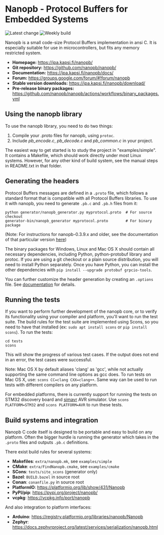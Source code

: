Nanopb - Protocol Buffers for Embedded Systems
==============================================

![Latest change](https://github.com/nanopb/nanopb/actions/workflows/trigger_on_code_change.yml/badge.svg)
![Weekly build](https://github.com/nanopb/nanopb/actions/workflows/trigger_on_schedule.yml/badge.svg)

Nanopb is a small code-size Protocol Buffers implementation in ansi C. It is
especially suitable for use in microcontrollers, but fits any memory
restricted system.

* **Homepage:** https://jpa.kapsi.fi/nanopb/
* **Git repository:** https://github.com/nanopb/nanopb/
* **Documentation:** https://jpa.kapsi.fi/nanopb/docs/
* **Forum:** https://groups.google.com/forum/#!forum/nanopb
* **Stable version downloads:** https://jpa.kapsi.fi/nanopb/download/
* **Pre-release binary packages:** https://github.com/nanopb/nanopb/actions/workflows/binary_packages.yml


Using the nanopb library
------------------------
To use the nanopb library, you need to do two things:

1. Compile your .proto files for nanopb, using `protoc`.
2. Include *pb_encode.c*, *pb_decode.c* and *pb_common.c* in your project.

The easiest way to get started is to study the project in "examples/simple".
It contains a Makefile, which should work directly under most Linux systems.
However, for any other kind of build system, see the manual steps in
README.txt in that folder.


Generating the headers
----------------------
Protocol Buffers messages are defined in a `.proto` file, which follows a standard
format that is compatible with all Protocol Buffers libraries. To use it with nanopb,
you need to generate `.pb.c` and `.pb.h` files from it:

    python generator/nanopb_generator.py myprotocol.proto  # For source checkout
    generator-bin/nanopb_generator myprotocol.proto        # For binary package

(Note: For instructions for nanopb-0.3.9.x and older, see the documentation
of that particular version [here](https://github.com/nanopb/nanopb/blob/maintenance_0.3/README.md))

The binary packages for Windows, Linux and Mac OS X should contain all necessary
dependencies, including Python, python-protobuf library and protoc. If you are
using a git checkout or a plain source distribution, you will need to install
Python separately. Once you have Python, you can install the other dependencies
with `pip install --upgrade protobuf grpcio-tools`.

You can further customize the header generation by creating an `.options` file.
See [documentation](https://jpa.kapsi.fi/nanopb/docs/concepts.html#modifying-generator-behaviour) for details.


Running the tests
-----------------
If you want to perform further development of the nanopb core, or to verify
its functionality using your compiler and platform, you'll want to run the
test suite. The build rules for the test suite are implemented using Scons,
so you need to have that installed (ex: `sudo apt install scons` or `pip install scons`).
To run the tests:

    cd tests
    scons

This will show the progress of various test cases. If the output does not
end in an error, the test cases were successful.

Note: Mac OS X by default aliases 'clang' as 'gcc', while not actually
supporting the same command line options as gcc does. To run tests on
Mac OS X, use: `scons CC=clang CXX=clang++`. Same way can be used to run
tests with different compilers on any platform.

For embedded platforms, there is currently support for running the tests
on STM32 discovery board and [simavr](https://github.com/buserror/simavr)
AVR simulator. Use `scons PLATFORM=STM32` and `scons PLATFORM=AVR` to run
these tests.


Build systems and integration
-----------------------------
Nanopb C code itself is designed to be portable and easy to build
on any platform. Often the bigger hurdle is running the generator which
takes in the `.proto` files and outputs `.pb.c` definitions.

There exist build rules for several systems:

* **Makefiles**: `extra/nanopb.mk`, see `examples/simple`
* **CMake**: `extra/FindNanopb.cmake`, see `examples/cmake`
* **SCons**: `tests/site_scons` (generator only)
* **Bazel**: `BUILD.bazel` in source root
* **Conan**: `conanfile.py` in source root
* **PlatformIO**: https://platformio.org/lib/show/431/Nanopb
* **PyPI/pip**: https://pypi.org/project/nanopb/
* **vcpkg**: https://vcpkg.info/port/nanopb

And also integration to platform interfaces:

* **Arduino**: https://registry.platformio.org/libraries/nanopb/Nanopb
* **Zephyr**: https://docs.zephyrproject.org/latest/services/serialization/nanopb.html
